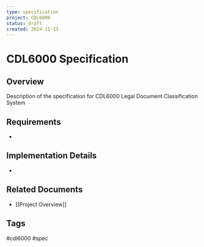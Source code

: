 ```yaml
---
type: specification
project: CDL6000
status: draft
created: 2024-11-13
---
```

# CDL6000 Specification

## Overview
Description of the specification for CDL6000 Legal Document Classification System

## Requirements
- 

## Implementation Details
- 

## Related Documents
- [[Project Overview]]

## Tags
#cdl6000 #spec
